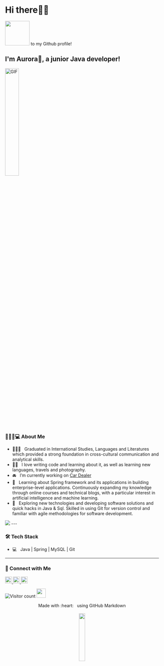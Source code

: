 <h1>Hi there👋🏼 </h1> 
<img src="https://raw.githubusercontent.com/alexnaiman/alexnaiman/master/resources/welcomeglitch.gif" width="80px" /> to my Github profile! 
<h2>I'm Aurora🌸, a junior Java developer!</h2>

<img alt="GIF" src="https://media.giphy.com/media/Cmr1OMJ2FN0B2/giphy.gif" width="30%" />

<h3>💁🏼‍♀️💻 About Me </h3>

- 👩🏼‍🎓 &nbsp; Graduated in International Studies, Languages and Literatures which provided a strong foundation in cross-cultural communication and analytical skills.
- ✍🏼 &nbsp; I love writing code and learning about it, as well as learning new languages, travels and photography.
- 🚘 &nbsp; I’m currently working on [Car Dealer](https://github.com/develhope/Java23-Team1-Dealer)
- 🌱 &nbsp; Learning about Spring framework and its applications in building enterprise-level applications. Continuously expanding my knowledge through online courses and technical blogs, with a particular interest in artificial intelligence and machine learning.
- 👀 &nbsp; Exploring new technologies and developing software solutions and quick hacks in Java & Sql. Skilled in using Git for version control and familiar with agile methodologies for software development.

<img src="https://camo.githubusercontent.com/06a8552074d0388312537409f51acb73483b3f21f6461a633f28cff99a061fad/68747470733a2f2f6d656469612e67697068792e636f6d2f6d656469612f6a6d7948713853746864347662346d6652652f67697068792e676966" data-canonical-src="https://media.giphy.com/media/jmyHq8Sthd4vb4mfRe/giphy.gif" style="max-width: 30%; display: inline-block;" data-target="animated-image.originalImage">
---

<h3>🛠 Tech Stack</h3>

- 💻 &nbsp; Java | Spring | MySQL | Git
---
<h3> 💚 Connect with Me </h3>
<a href="https://www.linkedin.com/in/aurora-scalici/" target="linkedin">
  <img width="22" src="https://cdn-icons-png.flaticon.com/512/174/174857.png" alt="LinkedIn">
</a>
<a href="https://www.instagram.com/aurora.scalici_/" target="instagram">
  <img width="22" src="https://cdn-icons-png.flaticon.com/512/174/174855.png" alt="Instagram">
</a>
<a href="https://t.me/prymb" target="_blank"> <img width="22" src="https://cdn-icons-png.flaticon.com/512/2111/2111646.png" alt="Telegram"></a>
<p align="center"></p>

![Visitor count](https://visitor-badge.laobi.icu/badge?page_id=Sijia18.Sijia18)  <img src="https://media.giphy.com/media/dxn6fRlTIShoeBr69N/giphy.gif" width="30" align="mid-right">

<p align="center">
  Made with :heart: &nbsp; using GitHub Markdown
  <br/>
  <br/>
  <img src="https://media.giphy.com/media/jpVnC65DmYeyRL4LHS/giphy.gif" width="20%">
</p>
